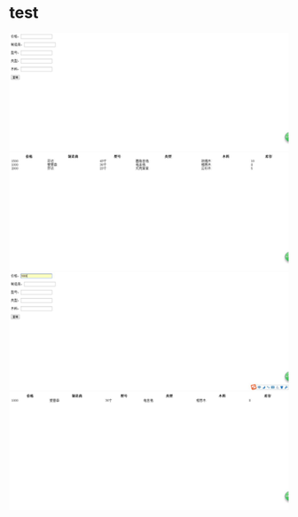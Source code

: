 # test
![](https://github.com/furao2015/test/raw/master/1.jpg)
![](https://github.com/furao2015/test/raw/master/2.jpg)
![](https://github.com/furao2015/test/raw/master/3.jpg)
![](https://github.com/furao2015/test/raw/master/4.jpg)
